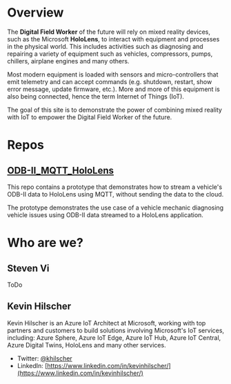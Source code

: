 # Overview

The **Digital Field Worker** of the future will rely on mixed reality devices, such as the Microsoft **HoloLens**, to interact with equipment and processes in the physical world. This includes activities such as diagnosing and repairing a variety of equipment such as vehicles, compressors, pumps, chillers, airplane engines and many others.

Most modern equipment is loaded with sensors and micro-controllers that emit telemetry and can accept commands (e.g. shutdown, restart, show error message, update firmware, etc.). More and more of this equipment is also being connected, hence the term Internet of Things (IoT).

The goal of this site is to demonstrate the power of combining mixed reality with IoT to empower the Digital Field Worker of the future.

# Repos

## [ODB-II_MQTT_HoloLens](https://github.com/mixedrealityiot/ODB-II_MQTT_HoloLens/tree/master)

This repo contains a prototype that demonstrates how to stream a vehicle's ODB-II data to HoloLens using MQTT, without sending the data to the cloud.

The prototype demonstrates the use case of a vehicle mechanic diagnosing vehicle issues using ODB-II data streamed to a HoloLens application.

# Who are we?

## Steven Vi

ToDo

## Kevin Hilscher

Kevin Hilscher is an Azure IoT Architect at Microsoft, working with top partners and customers to build solutions involving Microsoft's IoT services, including: Azure Sphere, Azure IoT Edge, Azure IoT Hub, Azure IoT Central, Azure Digital Twins, HoloLens and many other services.

- Twitter: [@khilscher](https://twitter.com/khilscher)
- LinkedIn: [https://www.linkedin.com/in/kevinhilscher/](https://www.linkedin.com/in/kevinhilscher/)